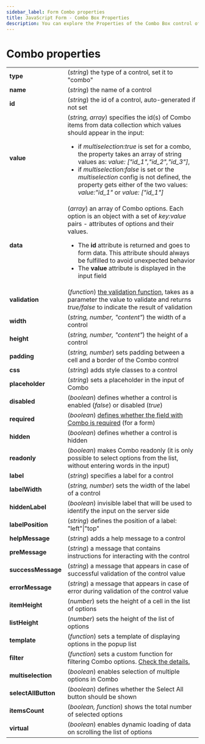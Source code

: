 ```yaml
---
sidebar_label: Form Combo properties
title: JavaScript Form - Combo Box Properties 
description: You can explore the Properties of the Combo Box control of Form in the documentation of the DHTMLX JavaScript UI library. Browse developer guides and API reference, try out code examples and live demos, and download a free 30-day evaluation version of DHTMLX Suite 7.
---
```


# Combo properties

<table>
	<tbody>
    	<tr>
			<td><b>type</b></td>
			<td>(<i>string</i>) the type of a control, set it to "combo"</td>
		</tr>
		<tr>
			<td><b>name</b></td>
			<td>(<i>string</i>) the name of a control</td>
		</tr>
		<tr>
			<td><b>id</b></td>
			<td>(<i>string</i>) the id of a control, auto-generated if not set</td>
		</tr>
       	<tr>
			<td><b>value</b></td>
			<td>(<i>string, array</i>) specifies the id(s) of Combo items from data collection which values should appear in the input:
            	<ul>
                	<li>if <i>multiselection:true</i> is set for a combo, the property takes an array of string values as: <i>value: ["id_1","id_2","id_3"]</i>, </li>
                    <li>if <i>multiselection:false</i> is set or the <i>multiselection</i> config is not defined, the property gets either of the two values: <i>value:"id_1"</i> or <i>value: ["id_1"]</i></li>
                </ul>
            </td>
		</tr>
		<tr>
			<td><b>data</b></td>
			<td>(<i>array</i>) an array of Combo options. Each option is an object with a set of <i>key:value</i> pairs - attributes of options and their values.
            	<ul>
                	<li>The <b>id</b> attribute is returned and goes to form data. This attribute should always be fulfilled to avoid unexpected behavior</li>
                    <li>The <b>value</b> attribute is displayed in the input field</li>
                </ul>
            </td>
		</tr>
		<tr>
			<td><b>validation</b></td>
			<td>(<i>function</i>) <a href="../../../work_with_form#validation-rules">the validation function</a>, takes as a parameter the value to validate and returns <i>true/false</i> to indicate the result of validation</td>
		</tr>
		<tr>
			<td><b>width</b></td>
			<td>(<i>string, number, "content"</i>) the width of a control</td>
		</tr>
		<tr>
			<td><b>height</b></td>
			<td>(<i>string, number, "content"</i>) the height of a control</td>
		</tr>
         <tr>
			<td><b>padding</b></td>
			<td>(<i>string, number</i>) sets padding between a cell and a border of the Combo control</td>
		</tr>	
		<tr>
			<td><b>css</b></td>
			<td>(<i>string</i>) adds style classes to a control</td>
		</tr>
		<tr>
			<td><b>placeholder</b></td>
			<td>(<i>string</i>) sets a placeholder in the input of Combo</td>
		</tr>
		<tr>
			<td><b>disabled</b></td>
			<td>(<i>boolean</i>) defines whether a control is enabled (<i>false</i>) or disabled (<i>true</i>)</td>
		</tr>
		<tr>
			<td><b>required</b></td>
			<td>(<i>boolean</i>) <a href="../../../work_with_form#validating-form">defines whether the field with Combo is required</a> (for a form)</td>
		</tr>
		<tr>
			<td><b>hidden</b></td>
			<td>(<i>boolean</i>) defines whether a control is hidden</td>
		</tr>
		<tr>
			<td><b>readonly</b></td>
			<td>(<i>boolean</i>) makes Combo readonly (it is only possible to select options from the list, without entering words in the input)</td>
		</tr>
		<tr>
			<td><b>label</b></td>
			<td>(<i>string</i>) specifies a label for a control</td>
		</tr>
		<tr>
			<td><b>labelWidth</b></td>
			<td>(<i>string, number</i>) sets the width of the label of a control</td>
		</tr>
		<tr>
			<td><b>hiddenLabel</b></td>
			<td>(<i>boolean</i>) invisible label that will be used to identify the input on the server side</td>
		</tr>
		<tr>
			<td><b>labelPosition</b></td>
			<td>(<i>string</i>) defines the position of a label: "left"|"top"</td>
		</tr>
		<tr>
			<td><b>helpMessage</b></td>
			<td>(<i>string</i>) adds a help message to a control</td>
		</tr>
		<tr>
			<td><b>preMessage</b></td>
			<td>(<i>string</i>) a message that contains instructions for interacting with the control</td>
		</tr>
		<tr>
			<td><b>successMessage</b></td>
			<td>(<i>string</i>) a message that appears in case of successful validation of the control value</td>
		</tr>
		<tr>
			<td><b>errorMessage</b></td>
			<td>(<i>string</i>) a message that appears in case of error during validation of the control value</td>
		</tr>
		<tr>
			<td><b>itemHeight</b></td>
			<td>(<i>number</i>) sets the height of a cell in the list of options</td>
		</tr>
		<tr>
			<td><b>listHeight</b></td>
			<td>(<i>number</i>) sets the height of the list of options</td>
		</tr>
		<tr>
			<td><b>template</b></td>
			<td>(<i>function</i>) sets a template of displaying options in the popup list</td>
		</tr>
		<tr>
			<td><b>filter</b></td>
			<td>(<i>function</i>) sets a custom function for filtering Combo options. <a href="../../../../combobox/customization#custom-filter-for-options">Check the details.</a></td>
		</tr>
		<tr>
			<td><b>multiselection</b></td>
			<td>(<i>boolean</i>) enables selection of multiple options in Combo</td>
		</tr>
		<tr>
			<td><b>selectAllButton</b></td>
			<td>(<i>boolean</i>) defines whether the Select All button should be shown</td>
		</tr>
		<tr>
			<td><b>itemsCount</b></td>
			<td>(<i>boolean, function</i>) shows the total number of selected options</td>
		</tr>
		<tr>
			<td><b>virtual</b></td>
			<td>(<i>boolean</i>) enables dynamic loading of data on scrolling the list of options</td>
		</tr>
    </tbody>
</table>

